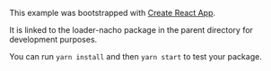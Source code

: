 This example was bootstrapped with [Create React App](https://github.com/facebook/create-react-app).

It is linked to the loader-nacho package in the parent directory for development purposes.

You can run `yarn install` and then `yarn start` to test your package.
